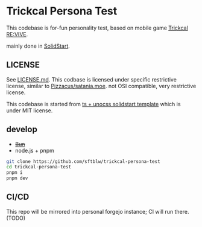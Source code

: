 # Trickcal Persona Test

This codebase is for-fun personality test, based on mobile game [Trickcal RE:VIVE](https://www.trickcal.com/).

mainly done in [SolidStart](https://start.solidjs.com/).

## LICENSE

See [LICENSE.md](./LICENSE.md). This codbase is licensed under specific restrictive license, similar to [Pizzacus/satania.moe](https://github.com/Pizzacus/satania.moe). not OSI compatible, very restrictive license.

This codebase is started from [ts + unocss solidstart template](https://github.com/solidjs/solid-start/tree/v1.0.0/examples/with-unocss) which is under MIT license.

## develop

- ~~[Bun](https://bun.sh/)~~
- node.js + pnpm

```bash
git clone https://github.com/sftblw/trickcal-persona-test
cd trickcal-persona-test
pnpm i
pnpm dev
```

## CI/CD

This repo will be mirrored into personal forgejo instance; CI will run there.
(TODO)